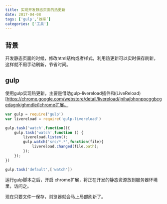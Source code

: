 ```yaml
---
title: 实现开发静态页面的热更新
date: 2017-04-08
tags: ['gulp',‘效率’]
categories: ['工具']
---
```

## 背景
开发静态页面的时候，修改html结构或者样式，利用热更新可以实时保存刷新，这样就不用手动刷新，节省时间。
<!--more-->
## gulp
使用gulp实现热更新，主要是借助gulp-livereload插件和(LiveReload)[https://chrome.google.com/webstore/detail/livereload/jnihajbhpnppcggbcgedagnkighmdlei]chrome扩展。
````javascript
var gulp = require('gulp')
var livereload = require('gulp-livereload')

gulp.task('watch',function(){
    gulp.task('watch',function () {
        livereload.listen();    
        gulp.watch('src/*.*',function(file){
            livereload.changed(file.path);
        });
    });
})

gulp.task('default',['watch'])
````
运行gulp脚本之后，开启
chrome扩展，将正在开发的静态资源放到服务器环境里，访问之。

现在只要文件一保存，浏览器就会马上局部刷新了。